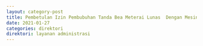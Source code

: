 ```yaml
---
layout: category-post
title: Pembetulan Izin Pembubuhan Tanda Bea Meterai Lunas  Dengan Mesin Teraan Meterai Digital Berdasarkan Permohonan Wajib Pajak
date: 2021-01-27
categories: direktori
direktori: layanan administrasi
---
```

